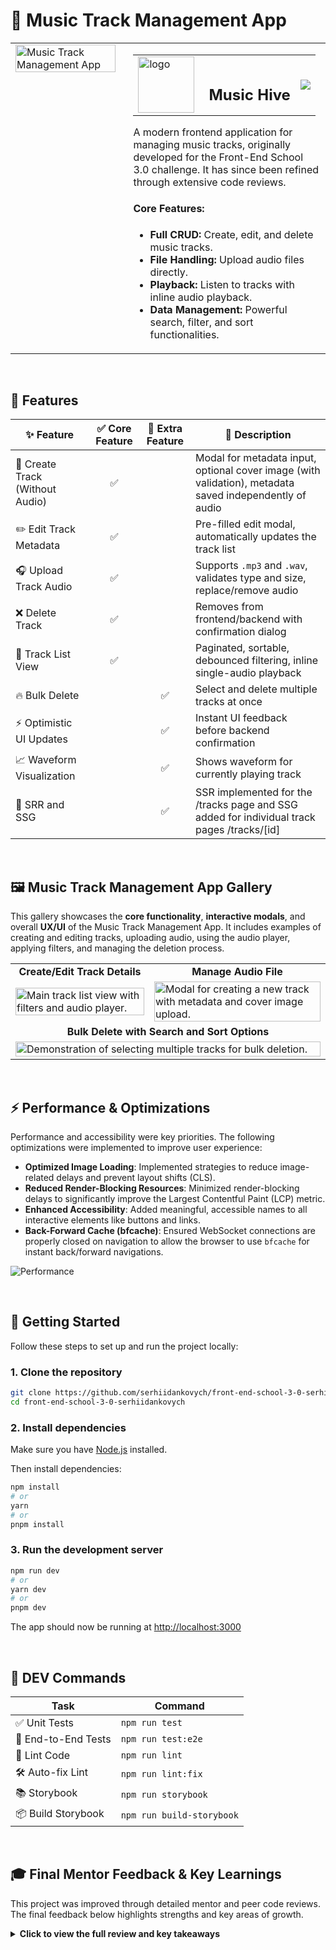 # 🎵 Music Track Management App
<table>
<tr>
  <td width="35%" valign="top">
    <img src="https://github.com/user-attachments/assets/247351f9-93ff-4975-9d59-a5d5b07c1cd1" alt="Music Track Management App" width="100%" />
  </td>
  <td valign="top" style="padding-left: 20px;">
    <!-- Header -->
    <table style="border: none; width: 100%;">
      <tr>
        <td valign="center">
          <img width="90" alt="logo" src="https://github.com/user-attachments/assets/4f87fa4c-5a18-4757-91fd-20b2ff9b45ea" />
        </td>
        <td valign="middle" style="padding-left: 15px;">
          <h2 style="margin-bottom: 0;">Music Hive</h2>
        </td>
        <td>
 <p>
      <a href="https://skillicons.dev">
        <img src="https://skillicons.dev/icons?i=nextjs,ts,react,graphql,tailwind," />
      </a>
    </p>
</td>
      </tr>
    </table>
  <p>A modern frontend application for managing music tracks, originally developed for the Front-End School 3.0 challenge. It has since been refined through extensive code reviews.</p>
<h4>Core Features:</h4>
<ul>
<li><b>Full CRUD:</b> Create, edit, and delete music tracks.</li>
<li><b>File Handling:</b> Upload audio files directly.</li>
<li><b>Playback:</b> Listen to tracks with inline audio playback.</li>
<li><b>Data Management:</b> Powerful search, filter, and sort functionalities.</li>
</ul>
  </td>
</tr>
</table>

  


    

<br>

## 🎵 Features

| ✨ Feature                      | ✅ Core Feature       | 🌟 Extra Feature       | 💬 Description |
|-------------------------------|-----------------------|------------------------|----------------|
| 🎼 Create Track (Without Audio) | <div align="center">✅</div> |                        | Modal for metadata input, optional cover image (with validation), metadata saved independently of audio |
| ✏️ Edit Track Metadata          | <div align="center">✅</div> |                        | Pre-filled edit modal, automatically updates the track list |
| 🎧 Upload Track Audio           | <div align="center">✅</div> |                        | Supports `.mp3` and `.wav`, validates type and size, replace/remove audio |
| ❌ Delete Track                 | <div align="center">✅</div> |                        | Removes from frontend/backend with confirmation dialog |
| 📜 Track List View              | <div align="center">✅</div> |                        | Paginated, sortable, debounced filtering, inline single-audio playback |
| 🔥 Bulk Delete                  |                        | <div align="center">✅</div> | Select and delete multiple tracks at once |
| ⚡ Optimistic UI Updates        |                        | <div align="center">✅</div> | Instant UI feedback before backend confirmation |
| 📈 Waveform Visualization       |                        | <div align="center">✅</div> | Shows waveform for currently playing track |
| 📡  SRR and SSG                 |                        | <div align="center">✅</div> | SSR implemented for the /tracks page and SSG added for individual track pages /tracks/[id]|


<br>

## 🖼️ Music Track Management App Gallery

This gallery showcases the **core functionality**, **interactive modals**, and overall **UX/UI** of the Music Track Management App. It includes examples of creating and editing tracks, uploading audio, using the audio player, applying filters, and managing the deletion process.

      
<table>
  <tr>
    <td align="center"><b>Create/Edit Track Details</b></td>
    <td align="center"><b>Manage Audio File</b></td>
  </tr>
  <tr>
    <td><img src="https://github.com/user-attachments/assets/b92eab65-0866-45cc-9c66-2374d9fb2883" alt="Main track list view with filters and audio player." width="100%" /></td>
    <td><img src="https://github.com/user-attachments/assets/c940e73c-5611-4347-9c1c-ba59321eb830" alt="Modal for creating a new track with metadata and cover image upload." width="100%" /></td>
  </tr>
  <tr>
    <td colspan="2" align="center"><b>Bulk Delete with Search and Sort Options</b></td>
  </tr>
  <tr>
    <td colspan="2"><img src="https://github.com/user-attachments/assets/58ebdc2c-cee1-46c7-94e3-87f57f0078da" alt="Demonstration of selecting multiple tracks for bulk deletion." width="100%" /></td>
  </tr>
</table>

<br>

## ⚡ Performance & Optimizations

Performance and accessibility were key priorities. The following optimizations were implemented to improve user experience:

-   **Optimized Image Loading**: Implemented strategies to reduce image-related delays and prevent layout shifts (CLS).
-   **Reduced Render-Blocking Resources**: Minimized render-blocking delays to significantly improve the Largest Contentful Paint (LCP) metric.
-   **Enhanced Accessibility**: Added meaningful, accessible names to all interactive elements like buttons and links.
-   **Back-Forward Cache (bfcache)**: Ensured WebSocket connections are properly closed on navigation to allow the browser to use `bfcache` for instant back/forward navigations.
   
  ![Performance](https://github.com/user-attachments/assets/cef34987-2d0c-4acf-ad3a-58df06852a4c)
  
<br>

## 🚀 Getting Started

Follow these steps to set up and run the project locally:

### 1. Clone the repository

```bash
git clone https://github.com/serhiidankovych/front-end-school-3-0-serhiidankovych.git
cd front-end-school-3-0-serhiidankovych
```

### 2. Install dependencies

Make sure you have [Node.js](https://nodejs.org/) installed.

Then install dependencies:

```bash
npm install
# or
yarn
# or
pnpm install
```

### 3. Run the development server

```bash
npm run dev
# or
yarn dev
# or
pnpm dev
```

The app should now be running at [http://localhost:3000](http://localhost:3000)

<br>

## 🧪 DEV Commands

| Task                | Command                   |
| ------------------- | ------------------------- |
| ✅ Unit Tests        | `npm run test`            |
| 🧪 End-to-End Tests | `npm run test:e2e`        |
| 🧹 Lint Code        | `npm run lint`            |
| 🛠️ Auto-fix Lint   | `npm run lint:fix`        |
| 📚 Storybook        | `npm run storybook`       |
| 📦 Build Storybook  | `npm run build-storybook` |


<br>

## 🎓 Final Mentor Feedback & Key Learnings

This project was improved through detailed mentor and peer code reviews. The final feedback below highlights strengths and key areas of growth.

<details>
  <summary><strong>Click to view the full review and key takeaways</strong></summary>

  <p><strong>Mentor's Comment:</strong> "A good, clean, and well-structured project!"</p>

  <h4>Key Strengths:</h4>
  <ul>
    <li>✅ <strong>Excellent Typing & Validation:</strong> Great use of Zod for robust data validation.</li>
    <li>✅ <strong>Clear Folder Structure:</strong> The project's architecture is intuitive and easy to navigate.</li>
    <li>✅ <strong>Reusable UI Components:</strong> Well-designed, reusable components built with best practices.</li>
    <li>✅ <strong>Comprehensive Testing:</strong> Strong test coverage across unit, integration, and E2E tests.</li>
    <li>✅ <strong>Modern Stack:</strong> Correct implementation of Next.js App Router and GraphQL.</li>
  </ul>

  <h4>Areas for Improvement & Learnings:</h4>
  <ul>
    <li>📝 <strong>Component Refactoring:</strong> Learned the importance of splitting large components like <code>TracksPageContent</code> for better readability and maintenance.</li>
    <li>📝 <strong>Semantic HTML:</strong> Gained a deeper understanding of using semantic tags (<code>nav > ul > li</code>) for better SEO and accessibility.</li>
    <li>📝 <strong>API Structure:</strong> Identified opportunities to separate API interaction methods into different files for better organization.</li>
  </ul>

  <p>This feedback was invaluable for refining the codebase and strengthening my development practices.</p>
</details>


